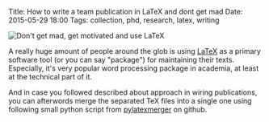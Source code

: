 Title: How to write a team publication in LaTeX and dont get mad
Date: 2015-05-29 18:00
Tags: collection, phd, research, latex, writing


![Don't get mad, get motivated and use LaTeX]({filename}../images/random/dont-get-mad-use-latex.png)

A really huge amount of people around the glob is using [LaTeX](http://www.latex-project.org/) as a primary software tool (or you can say "package") for maintaining their texts. Especially, it's very popular word processing package in academia, at least at the technical part of it.

And in case you followed described about approach in wiring publications, you can afterwords merge the separated TeX files into a single one using following small python script from [pylatexmerger](https://github.com/vdmitriyev/pylatexmerger) on github.
